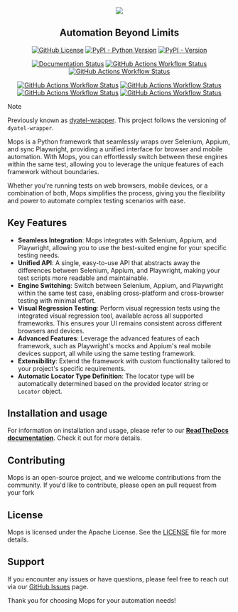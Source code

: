 <p align="center">
  <a href="https://mops.readthedocs.io"><img src="https://raw.githubusercontent.com/CustomEnv/mops/master/docs/source/_static/preview.png"></a>
</p>

<h2 align="center">Automation Beyond Limits</h2>

<p align="center">
    <a href="https://github.com/CustomEnv/mops/blob/master/LICENSE"><img alt="GitHub License" src="https://img.shields.io/github/license/CustomEnv/mops?logo=github&color=%234F2684&labelColor=%232E353B"></a>
    <a href="https://pypi.org/project/mops/"><img alt="PyPI - Python Version" src="https://img.shields.io/pypi/pyversions/mops?logo=pypi&labelColor=%232E353B"></a>
    <a href="https://pypi.org/project/mops/"><img alt="PyPI - Version" src="https://img.shields.io/pypi/v/mops?logo=pypi&labelColor=%232E353B"></a>
</p> 

<p align="center">
    <a href="https://mops.readthedocs.io"><img alt="Documentation Status" src="https://img.shields.io/readthedocs/mops?logo=readthedocs&labelColor=%232E353B&label=docs"></a>
    <a href="https://github.com/CustomEnv/mops/actions/workflows/static_tests.yml"><img alt="GitHub Actions Workflow Status" src="https://img.shields.io/github/actions/workflow/status/CustomEnv/mops/static_tests.yml?branch=master&logo=github&label=Unit%20Tests&labelColor=%232E353B"></a>
    <a href="https://github.com/CustomEnv/mops/actions/workflows/playwright_tests.yml"><img alt="GitHub Actions Workflow Status" src="https://img.shields.io/github/actions/workflow/status/CustomEnv/mops/playwright_tests.yml?branch=master&logo=github&label=Playwright%20Tests&labelColor=%232E353B"></a>
</p> 

<p align="center">
    <a href="https://github.com/CustomEnv/mops/actions/workflows/selenium_tests.yml"><img alt="GitHub Actions Workflow Status" src="https://img.shields.io/github/actions/workflow/status/CustomEnv/mops/selenium_tests.yml?branch=master&logo=github&label=Selenium%20Tests&labelColor=%232E353B"></a>
    <a href="https://github.com/CustomEnv/mops/actions/workflows/selenium_safari_tests.yml"><img alt="GitHub Actions Workflow Status" src="https://img.shields.io/github/actions/workflow/status/CustomEnv/mops/selenium_safari_tests.yml?branch=master&logo=github&label=Selenium%20Safari%20Tests&labelColor=%232E353B"></a>
    <a href="https://github.com/CustomEnv/mops/actions/workflows/appium_android_tests.yml"><img alt="GitHub Actions Workflow Status" src="https://img.shields.io/github/actions/workflow/status/CustomEnv/mops/appium_android_tests.yml?branch=master&logo=github&label=Android%20Tests&labelColor=%232E353B"></a>
    <a href="https://github.com/CustomEnv/mops/actions/workflows/appium_ios_tests.yml"><img alt="GitHub Actions Workflow Status" src="https://img.shields.io/github/actions/workflow/status/CustomEnv/mops/appium_ios_tests.yml?branch=master&logo=github&label=iOS%20Tests&labelColor=%232E353B"></a>
</p>


> [!NOTE]
> Previously known as [dyatel-wrapper](https://github.com/CustomEnv/dyatel-wrapper). 
> This project follows the versioning of `dyatel-wrapper`.


Mops is a Python framework that seamlessly wraps over Selenium, Appium, and sync Playwright,
providing a unified interface for browser and mobile automation. With Mops, you can effortlessly switch 
between these engines within the same test, allowing you to leverage the unique features of each framework without boundaries.

Whether you're running tests on web browsers, mobile devices, or a combination of both, Mops simplifies the 
process, giving you the flexibility and power to automate complex testing scenarios with ease.

## Key Features

- **Seamless Integration**: Mops integrates with Selenium, Appium, and Playwright, allowing you to use the best-suited engine for your specific testing needs.
- **Unified API**: A single, easy-to-use API that abstracts away the differences between Selenium, Appium, and Playwright, making your test scripts more readable and maintainable.
- **Engine Switching**: Switch between Selenium, Appium, and Playwright within the same test case, enabling cross-platform and cross-browser testing with minimal effort.
- **Visual Regression Testing**: Perform visual regression tests using the integrated visual regression tool, available across all supported frameworks. This ensures your UI remains consistent across different browsers and devices.
- **Advanced Features**: Leverage the advanced features of each framework, such as Playwright's mocks and Appium's real mobile devices support, all while using the same testing framework.
- **Extensibility**: Extend the framework with custom functionality tailored to your project's specific requirements.
- **Automatic Locator Type Definition**: The locator type will be automatically determined based on the provided locator string or `Locator` object.


## Installation and usage
For information on installation and usage, please refer to our **[ReadTheDocs documentation](https://mops.readthedocs.io)**. Check it out for more details.

## Contributing

Mops is an open-source project, and we welcome contributions from the community. If you'd like to contribute, please open an pull request from your fork

## License

Mops is licensed under the Apache License. See the [LICENSE](https://github.com/CustomEnv/mops/blob/master/LICENSE) file for more details.

## Support

If you encounter any issues or have questions, please feel free to reach out via our [GitHub Issues](https://github.com/CustomEnv/mops/issues) page.

Thank you for choosing Mops for your automation needs!
